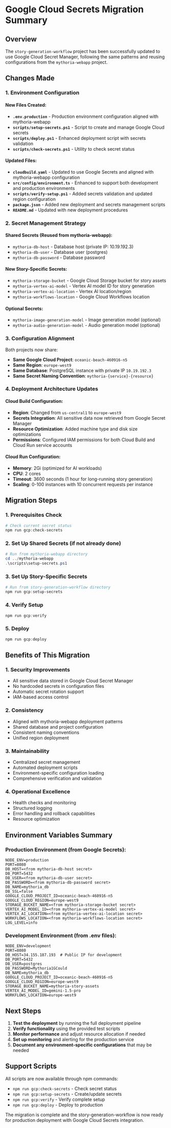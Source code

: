 # Google Cloud Secrets Migration Summary

## Overview

The `story-generation-workflow` project has been successfully updated to use Google Cloud Secret Manager, following the same patterns and reusing configurations from the `mythoria-webapp` project.

## Changes Made

### 1. Environment Configuration

#### New Files Created:
- **`.env.production`** - Production environment configuration aligned with mythoria-webapp
- **`scripts/setup-secrets.ps1`** - Script to create and manage Google Cloud secrets
- **`scripts/deploy.ps1`** - Enhanced deployment script with secrets validation
- **`scripts/check-secrets.ps1`** - Utility to check secret status

#### Updated Files:
- **`cloudbuild.yaml`** - Updated to use Google Secrets and aligned with mythoria-webapp configuration
- **`src/config/environment.ts`** - Enhanced to support both development and production environments
- **`scripts/verify-setup.ps1`** - Added secrets validation and updated region configuration
- **`package.json`** - Added new deployment and secrets management scripts
- **`README.md`** - Updated with new deployment procedures

### 2. Secret Management Strategy

#### Shared Secrets (Reused from mythoria-webapp):
- `mythoria-db-host` - Database host (private IP: 10.19.192.3)
- `mythoria-db-user` - Database user (postgres)
- `mythoria-db-password` - Database password

#### New Story-Specific Secrets:
- `mythoria-storage-bucket` - Google Cloud Storage bucket for story assets
- `mythoria-vertex-ai-model` - Vertex AI model ID for story generation
- `mythoria-vertex-ai-location` - Vertex AI location/region
- `mythoria-workflows-location` - Google Cloud Workflows location

#### Optional Secrets:
- `mythoria-image-generation-model` - Image generation model (optional)
- `mythoria-audio-generation-model` - Audio generation model (optional)

### 3. Configuration Alignment

Both projects now share:
- **Same Google Cloud Project**: `oceanic-beach-460916-n5`
- **Same Region**: `europe-west9`
- **Same Database**: PostgreSQL instance with private IP `10.19.192.3`
- **Same Secret Naming Convention**: `mythoria-{service}-{resource}`

### 4. Deployment Architecture Updates

#### Cloud Build Configuration:
- **Region**: Changed from `us-central1` to `europe-west9`
- **Secrets Integration**: All sensitive data now retrieved from Google Secret Manager
- **Resource Optimization**: Added machine type and disk size optimizations
- **Permissions**: Configured IAM permissions for both Cloud Build and Cloud Run service accounts

#### Cloud Run Configuration:
- **Memory**: 2Gi (optimized for AI workloads)
- **CPU**: 2 cores
- **Timeout**: 3600 seconds (1 hour for long-running story generation)
- **Scaling**: 0-100 instances with 10 concurrent requests per instance

## Migration Steps

### 1. Prerequisites Check
```powershell
# Check current secret status
npm run gcp:check-secrets
```

### 2. Set Up Shared Secrets (if not already done)
```powershell
# Run from mythoria-webapp directory
cd ../mythoria-webapp
.\scripts\setup-secrets.ps1
```

### 3. Set Up Story-Specific Secrets
```powershell
# Run from story-generation-workflow directory
npm run gcp:setup-secrets
```

### 4. Verify Setup
```powershell
npm run gcp:verify
```

### 5. Deploy
```powershell
npm run gcp:deploy
```

## Benefits of This Migration

### 1. Security Improvements
- All sensitive data stored in Google Cloud Secret Manager
- No hardcoded secrets in configuration files
- Automatic secret rotation support
- IAM-based access control

### 2. Consistency
- Aligned with mythoria-webapp deployment patterns
- Shared database and project configuration
- Consistent naming conventions
- Unified region deployment

### 3. Maintainability
- Centralized secret management
- Automated deployment scripts
- Environment-specific configuration loading
- Comprehensive verification and validation

### 4. Operational Excellence
- Health checks and monitoring
- Structured logging
- Error handling and rollback capabilities
- Resource optimization

## Environment Variables Summary

### Production Environment (from Google Secrets):
```
NODE_ENV=production
PORT=8080
DB_HOST=<from mythoria-db-host secret>
DB_PORT=5432
DB_USER=<from mythoria-db-user secret>
DB_PASSWORD=<from mythoria-db-password secret>
DB_NAME=mythoria_db
DB_SSL=false
GOOGLE_CLOUD_PROJECT_ID=oceanic-beach-460916-n5
GOOGLE_CLOUD_REGION=europe-west9
STORAGE_BUCKET_NAME=<from mythoria-storage-bucket secret>
VERTEX_AI_MODEL_ID=<from mythoria-vertex-ai-model secret>
VERTEX_AI_LOCATION=<from mythoria-vertex-ai-location secret>
WORKFLOWS_LOCATION=<from mythoria-workflows-location secret>
LOG_LEVEL=info
```

### Development Environment (from .env files):
```
NODE_ENV=development
PORT=8080
DB_HOST=34.155.187.193  # Public IP for development
DB_PORT=5432
DB_USER=postgres
DB_PASSWORD=Mythoria1GCould
DB_NAME=mythoria_db
GOOGLE_CLOUD_PROJECT_ID=oceanic-beach-460916-n5
GOOGLE_CLOUD_REGION=europe-west9
STORAGE_BUCKET_NAME=mythoria-story-assets
VERTEX_AI_MODEL_ID=gemini-1.5-pro
WORKFLOWS_LOCATION=europe-west9
```

## Next Steps

1. **Test the deployment** by running the full deployment pipeline
2. **Verify functionality** using the provided test scripts
3. **Monitor performance** and adjust resource allocation if needed
4. **Set up monitoring** and alerting for the production service
5. **Document any environment-specific configurations** that may be needed

## Support Scripts

All scripts are now available through npm commands:
- `npm run gcp:check-secrets` - Check secret status
- `npm run gcp:setup-secrets` - Create/update secrets
- `npm run gcp:verify` - Verify complete setup
- `npm run gcp:deploy` - Deploy to production

The migration is complete and the story-generation-workflow is now ready for production deployment with Google Cloud Secrets integration.
